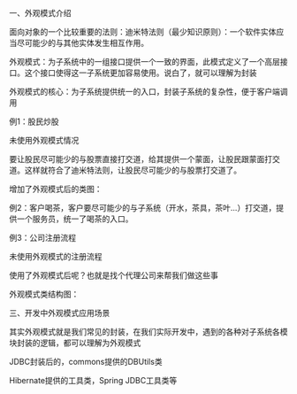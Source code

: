 一、外观模式介绍

面向对象的一个比较重要的法则：迪米特法则（最少知识原则）：一个软件实体应当尽可能少的与其他实体发生相互作用。

外观模式：为子系统中的一组接口提供一个一致的界面，此模式定义了一个高层接口。这个接口使得这一子系统更加容易使用。说白了，就可以理解为封装

外观模式的核心：为子系统提供统一的入口，封装子系统的复杂性，便于客户端调用

例1：股民炒股

未使用外观模式情况



要让股民尽可能少的与股票直接打交道，给其提供一个蒙面，让股民跟蒙面打交道。这样就符合了迪米特法则，让股民尽可能少的与股票打交道了。

增加了外观模式后的类图：



例2：客户喝茶，客户要尽可能少的与子系统（开水，茶具，茶叶...）打交道，提供一个服务员，统一了喝茶的入口。



例3：公司注册流程

未使用外观模式的注册流程



使用了外观模式后呢？也就是找个代理公司来帮我们做这些事



外观模式类结构图：



三、开发中外观模式应用场景

其实外观模式就是我们常见的封装，在我们实际开发中，遇到的各种对子系统各模块封装的逻辑，都可以理解为外观模式

JDBC封装后的，commons提供的DBUtils类

Hibernate提供的工具类，Spring JDBC工具类等